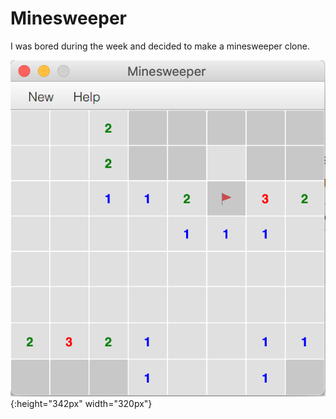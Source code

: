 # Minesweeper
I was bored during the week and decided to make a minesweeper clone.

![Game snapshot](minesweeper.png){:height="342px" width="320px"}
